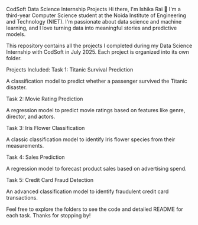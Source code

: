 CodSoft Data Science Internship Projects
Hi there, I'm Ishika Rai 👋
I'm a third-year Computer Science student at the Noida Institute of Engineering and Technology (NIET). I'm passionate about data science and machine learning, and I love turning data into meaningful stories and predictive models.

This repository contains all the projects I completed during my Data Science Internship with CodSoft in July 2025. Each project is organized into its own folder.

Projects Included:
Task 1: Titanic Survival Prediction

A classification model to predict whether a passenger survived the Titanic disaster.

Task 2: Movie Rating Prediction

A regression model to predict movie ratings based on features like genre, director, and actors.

Task 3: Iris Flower Classification

A classic classification model to identify Iris flower species from their measurements.

Task 4: Sales Prediction

A regression model to forecast product sales based on advertising spend.

Task 5: Credit Card Fraud Detection

An advanced classification model to identify fraudulent credit card transactions.

Feel free to explore the folders to see the code and detailed README for each task. Thanks for stopping by!
